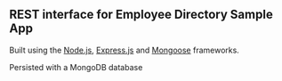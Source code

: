 REST interface for Employee Directory Sample App
---------------------


Built using the [Node.js](http://nodejs.org/), [Express.js](http://expressjs.com/) and [Mongoose](http://mongoosejs.com/index.html) frameworks.

Persisted with a MongoDB database
